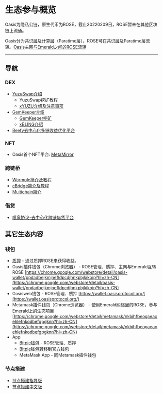 # 生态参与概览

Oasis为隐私公链，原生代币为ROSE，截止20220209日，ROSE暂未在其他区块链上流通。

Oasis分为共识层及计算层（Paratime层），ROSE可在共识层及Paratime层流转。[Oasis主网与Emerald之间的ROSE流转](../dev_support/Oasis与Emerald之间的ROSE划转/Oasis与Emerald之间的ROSE划转.md)

------

## 导航


### DEX

- [YuzuSwap介绍](./dex/yuzuswap/YuzuSwap介绍.md)
   - [YuzuSwap挖矿教程](https://medium.com/@little-white/yuzu-%E6%8C%96%E7%9F%BF%E6%94%BB%E7%95%A5-f192ff18b9a1)
   - [xYUZU介绍及注意事项](./dex/yuzuswap/xYUZU介绍及注意事项.md)
- [GemKeeper介绍](./dex/GemKeeper/GemKeeper-Introduce.md)
   - [GemKeeper挖矿](./dex/GemKeeper/gemkeeper-mining.md)
   - [xBLING介绍](./dex/GemKeeper/xBLING/xBLING-Introduce.md)
- [Beefy去中心化多链收益优化平台](./dex/Beefy/Beefy.md)

### NFT

- Oasis首个NFT平台: [MetaMirror](./nft/MetaMirror/MetaMirror.md)

### 跨链桥

- [Wormole简介及教程](bridge/wormhole/Wormhole简介及教程.md)
- [cBridge简介及教程](bridge/cbridge/cBridge简介及教程.md)
- [Multichain简介](bridge/Multichain/Multichain简介.md)

### 借贷

- [喷泉协议-去中心化跨链借贷平台](lending/FountainProtocol/FountainProtocol.md)

## 其它生态内容

### 钱包

- [质押](/general/质押.md) - 通过质押ROSE来获得收益。
- Oasis插件钱包（Chrome浏览器） - ROSE管理、质押、主网与Emerald互转ROSE
   [https://chrome.google.com/webstore/detail/oasis-wallet/ppdadbejkmjnefldpcdjhnkpbjkikoip?hl=zh-CN](https://chrome.google.com/webstore/detail/oasis-wallet/ppdadbejkmjnefldpcdjhnkpbjkikoip?hl=zh-CN)
- Oasisweb钱包 - ROSE管理、质押
   [https://wallet.oasisprotocol.org/](https://wallet.oasisprotocol.org/)
- Metamask插件钱包（Chrome浏览器） - 使用Emerald网络里的ROSE，参与Emerald上的生态项目
   [https://chrome.google.com/webstore/detail/metamask/nkbihfbeogaeaoehlefnkodbefgpgknn?hl=zh-CN](https://chrome.google.com/webstore/detail/metamask/nkbihfbeogaeaoehlefnkodbefgpgknn?hl=zh-CN)
- App
   - [Bitpie钱包](https://bitpie.com/) - ROSE管理、质押
   - [Bitpie钱包转移到官方钱包](/dev_support/BitPie钱包转移到官方钱包.md)
   - MetaMask App - 同Metamask插件钱包

### 节点搭建
- [节点搭建指导版](/ecosystem_paticipate/node/节点搭建指导版.md) 
- [节点搭建中文版](/ecosystem_paticipate/node/节点搭建中文版.md) 

